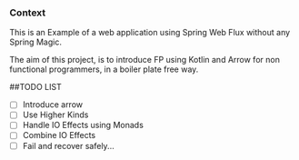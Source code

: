 ### Context

This is an Example of a web application using Spring Web Flux without any Spring Magic.

The aim of this project, is to introduce FP using Kotlin and Arrow for non functional programmers, in a boiler plate free way.  

##TODO LIST
 - [ ] Introduce arrow
 - [ ] Use Higher Kinds
 - [ ] Handle IO Effects using Monads
 - [ ] Combine IO Effects
 - [ ] Fail and recover safely...   
